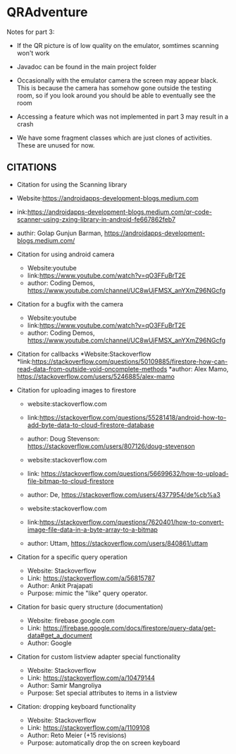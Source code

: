 # QRAdventure


Notes for part 3:


  * If the QR picture is of low quality on the emulator, somtimes scanning won't work
  
  * Javadoc can be found in the main project folder

*   Occasionally with the emulator camera the screen may appear black. This is because the camera has somehow gone outside the testing room, so if you look around you should be able to eventually see the room

* Accessing a feature which was not implemented in part 3 may result in a crash

* We have some fragment classes which are just clones of activities. These are unused for now.


## CITATIONS


*  Citation for using the Scanning library
  * Website:https://androidapps-development-blogs.medium.com
  * ink:https://androidapps-development-blogs.medium.com/qr-code-scanner-using-zxing-library-in-android-fe667862feb7
  * authir: Golap Gunjun Barman, https://androidapps-development-blogs.medium.com/


 * Citation for using android camera
   * Website:youtube
   * link:https://www.youtube.com/watch?v=qO3FFuBrT2E
   * author: Coding Demos, https://www.youtube.com/channel/UC8wUjFMSX_anYXmZ96NGcfg

 * Citation for a bugfix with the camera
   * Website:youtube
   * link:https://www.youtube.com/watch?v=qO3FFuBrT2E
   * author: Coding Demos, https://www.youtube.com/channel/UC8wUjFMSX_anYXmZ96NGcfg


* Citation for callbacks
   *Website:Stackoverflow
   *link:https://stackoverflow.com/questions/50109885/firestore-how-can-read-data-from-outside-void-oncomplete-methods
   *author: Alex Mamo, https://stackoverflow.com/users/5246885/alex-mamo



* Citation for  uploading images to firestore
   *  website:stackoverflow.com
   *  link:https://stackoverflow.com/questions/55281418/android-how-to-add-byte-data-to-cloud-firestore-database
  *  author: Doug Stevenson: https://stackoverflow.com/users/807126/doug-stevenson


  * website:stackoverflow.com
  * link: https://stackoverflow.com/questions/56699632/how-to-upload-file-bitmap-to-cloud-firestore
  * author: De, https://stackoverflow.com/users/4377954/de%cb%a3

  *  website:stackoverflow.com
  *    link:https://stackoverflow.com/questions/7620401/how-to-convert-image-file-data-in-a-byte-array-to-a-bitmap
  *   author: Uttam, https://stackoverflow.com/users/840861/uttam

* Citation for a specific query operation
    * Website: Stackoverflow
    * Link: https://stackoverflow.com/a/56815787
    * Author: Ankit Prajapati
    * Purpose: mimic the "like" query operator.

* Citation for basic query structure (documentation)
    * Website: firebase.google.com
    * Link: https://firebase.google.com/docs/firestore/query-data/get-data#get_a_document
    * Author: Google

* Citation for custom listview adapter special functionality
    * Website: Stackoverflow
    * Link: https://stackoverflow.com/a/10479144
    * Author: Samir Mangroliya
    * Purpose: Set special attributes to items in a listview

* Citation: dropping keyboard functionality
    * Website: Stackoverflow
    * Link: https://stackoverflow.com/a/1109108
    * Author: Reto Meier (+15 revisions)
    * Purpose: automatically drop the on screen keyboard
